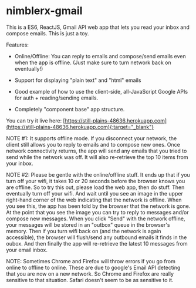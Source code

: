 # nimblerx-gmail
This is a ES6, ReactJS, Gmail API web app that lets you read your inbox and compose emails. This is just a toy. 
 

Features:

   * Online/Offline: You can reply to emails and compose/send emails even when the app is offline. (Just make sure to turn network back on eventually!)

   * Support for displaying "plain text" and "html" emails

   * Good example of how to use the client-side, all-JavaScript Google APIs for auth + reading/sending emails.

   * Completely "component base" app structure.


You can try it live here: [https://still-plains-48636.herokuapp.com](https://still-plains-48636.herokuapp.com){:target="_blank"}
 



NOTE #1: It supports offline mode. If you disconnect your network, the client still allows you to reply to emails
and to compose new ones. Once network connectivity returns, the app will send any emails that you tried to
send while the network was off. It will also re-retrieve the top 10 items from your inbox.

NOTE #2: Please be gentle with the online/offline stuff. It ends up that if you turn off your wifi, it takes 10 or 20 seconds before the browser knows you are offline. So to try this out, please load the web app, then do stuff. Then eventually turn off your wifi. And wait until you see an image in the upper right-hand corner of the web indicating 
that the network is offline. When you see this, the app has been told by the browser that the network is gone. At the point
that you see the image you can try to reply to messages and/or compose new messages. When you click "Send" with the network offline, your messages will be stored in an "outbox" queue in the browser's memory. Then if you turn wifi back on (and the network is again accessible), the browser will flush/send any outbound emails it finds in the oubox. And then finally the app will re-retrieve the latest 10 messages from your email inbox.



NOTE: Sometimes Chrome and Firefox will throw errors if you go from online to offline to online. These are due to google's Email API detecting that you are now on a new network. So Chrome and Firefox are really sensitive to that situation. Safari doesn't seem to be as sensitive to it.

